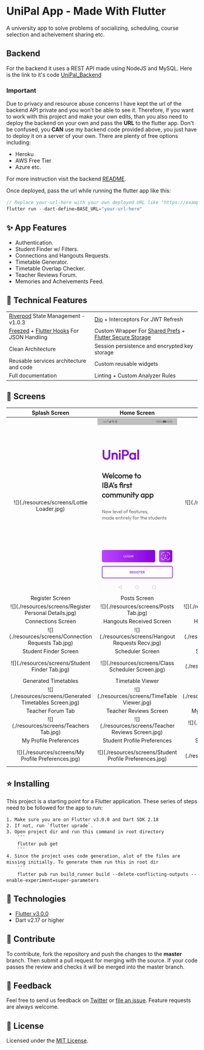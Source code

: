# UniPal App - Made With Flutter #
A university app to solve problems of socializing, scheduling, course selection and acheivement sharing etc.
<!-- 
## Demo
<div align="center">
  <video src="https://user-images.githubusercontent.com/62943972/149531248-ccbd3b54-1ae8-4565-807b-2f8bf2e64d21.mp4"/>
</div> -->

## Backend
For the backend it uses a REST API made using NodeJS and MySQL. Here is the link to it's code [UniPal_Backend]

### Important
Due to privacy and resource abuse concerns I have kept the url of the backend API private and you won't be able to see it. Therefore, if you want to work with this project and make your own edits, than you also need to deploy the backend on your own and pass the **URL** to the flutter app. 
Don't be confused, you **CAN** use my backend code provided above, you just have to deploy it on a server of your own. There are plenty of free options including:
 - Heroku
 - AWS Free Tier
 - Azure etc.

For more instruction visit the backend [README](https://github.com/cyntaria/UniPal-Backend#dvd-installation).

Once deployed, pass the url while running the flutter app like this:

```dart
// Replace your-url-here with your own deployed URL like "https://example.com/api/v1"
flutter run --dart-define=BASE_URL="your-url-here"
```

## :sparkles: App Features

- Authentication.
- Student Finder w/ Filters.
- Connections and Hangouts Requests.
- Timetable Generator.
- Timetable Overlap Checker.
- Teacher Reviews Forum.
- Memories and Acheivements Feed.

## :wrench: Technical Features

<table>
    <tr>
        <td><a href="https://pub.dev/packages/riverpod">Riverpod</a> State Management - v1.0.3</td>
        <td><a href="https://pub.dev/packages/dio">Dio</a> + Interceptors For JWT Refresh</td>
    </tr>
    <tr>
        <td><a href="https://pub.dev/packages/freezed">Freezed</a> + <a href="https://pub.dev/packages/flutter_hooks">Flutter Hooks</a> For JSON Handling</td>
        <td>Custom Wrapper For <a href="https://pub.dev/packages/shared_preferences">Shared Prefs</a> + <a href="https://pub.dev/packages/flutter_secure_storage">Flutter Secure Storage</a></td>
    </tr>
    <tr>
        <td>Clean Architecture</td>
        <td>Session persistence and encrypted key storage</td>
    </tr>
    <tr>
        <td>Reusable services architecture and code</td>
        <td>Custom reusable widgets</td>
    </tr>
    <tr>
        <td>Full documentation</td>
        <td>Linting + Custom Analyzer Rules</td>
    </tr>
</table>

## :iphone: Screens

Splash Screen | Home Screen | Login Screen |
:------------:|:-----------:|:--------------:|
![](./resources/screens/Lottie Loader.jpg) | ![](./resources/screens/home_screen.jpg) | ![](./resources/screens/Login Screen.jpg)
Register Screen | Posts Screen | Create Post Screen |
![](./resources/screens/Register Personal Details.jpg) | ![](./resources/screens/Posts Tab.jpg) | ![](./resources/screens/Create Post Screen.jpg)
Connections Screen | Hangouts Received Screen | Hangouts Sent Screen |
![](./resources/screens/Connection Requests Tab.jpg) | ![](./resources/screens/Hangout Requests Recv.jpg) | ![](./resources/screens/Hangout Requests Sent.jpg)
Student Finder Screen | Scheduler Screen | Student Finder Tab 2 |
![](./resources/screens/Student Finder Tab.jpg) | ![](./resources/screens/Class Scheduler Screen.jpg) | ![](./resources/screens/Student Finder Tab 2.jpg)
Generated Timetables | Timetable Viewer | Timetable Viewer 2 |
![](./resources/screens/Generated Timetables Screen.jpg) | ![](./resources/screens/TimeTable Viewer.jpg) | ![](./resources/screens/Timetable Viewer 2.jpg)
Teacher Forum Tab | Teacher Reviews Screen | My Profile About Screen |
![](./resources/screens/Teachers Tab.jpg) | ![](./resources/screens/Teacher Reviews Screen.jpg) | ![](./resources/screens/My Profile About.jpg)
My Profile Preferences | Student Profile Preferences | Student Profile About |
![](./resources/screens/My Profile Preferences.jpg) | ![](./resources/screens/Student Profile Preferences.jpg) | ![](./resources/screens/Student Profile About.jpg)

## ⭐ Installing

This project is a starting point for a Flutter application. These series of steps need to be followed for the app to run:

    1. Make sure you are on Flutter v3.0.0 and Dart SDK 2.18
    2. If not, run `flutter uprade`.
    3. Open project dir and run this command in root directory
        ```
        flutter pub get
        ```
    4. Since the project uses code generation, alot of the files are missing initially. To generate them run this in root dir
        ```
        flutter pub run build_runner build --delete-conflicting-outputs --enable-experiment=super-parameters

## 🚀 Technologies

- [Flutter v3.0.0]
- Dart v2.17 or higher

## 🤝 Contribute

To contribute, fork the repository and push the changes to the **master** branch. Then submit a pull request for merging with the source. If your code passes the review and checks it will be merged into the master branch.

## 💬 Feedback

Feel free to send us feedback on [Twitter] or [file an issue]. Feature requests are always welcome.

## 📝 License

Licensed under the [MIT License].

[//]: # (These are reference links used in the body of this note and get stripped out when the markdown processor does its job. There is no need to format nicely because it shouldn't be seen. Thanks SO - http://stackoverflow.com/questions/4823468/store-comments-in-markdown-syntax)

[UniPal_Backend]: <https://github.com/cyntaria/UniPal-Frontend>
[Flutter v3.0.0]: <https://storage.googleapis.com/flutter_infra_release/releases/stable/windows/flutter_windows_3.0.0-stable.zip>
[Twitter]: <https://twitter.com/AbdurRafaySale2>
[file an issue]: <https://github.com/cyntaria/UniPal_Frontend/issues/new>
[MIT License]: <./LICENSE>
